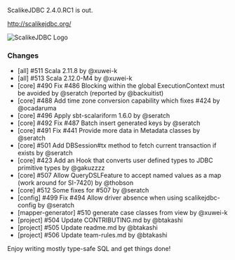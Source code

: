 ScalikeJDBC 2.4.0.RC1 is out.

http://scalikejdbc.org/

![ScalikeJDBC Logo](http://scalikejdbc.org/images/logo.png)

### Changes

 - [all] #511 Scala 2.11.8 by @xuwei-k
 - [all] #513 Scala 2.12.0-M4 by @xuwei-k
 - [core] #490 Fix #486 Blocking within the global ExecutionContext must be avoided by @seratch (reported by @backuitist)
 - [core] #488 Add time zone conversion capability which fixes #424 by @ocadaruma
 - [core] #496 Apply sbt-scalariform 1.6.0 by @seratch
 - [core] #492 Fix #487 Batch insert generated keys by @seratch
 - [core] #491 Fix #441 Provide more data in Metadata classes by @seratch
 - [core] #501 Add DBSession#tx method to fetch current transaction if exists by @seratch
 - [core] #423 Add an Hook that converts user defined types to JDBC primitive types by @gakuzzzz
 - [core] #507 Allow QueryDSLFeature to accept named values as a map (work around for SI-7420) by @thobson
 - [core] #512 Some fixes for #507 by @seratch
 - [config] #499 Fix #494 Allow driver absence when using scalikejdbc-config by @seratch
 - [mapper-generator] #510 generate case classes from view by @xuwei-k
 - [project] #504 Update CONTRIBUTING.md by @btakashi
 - [project] #505 Update readme.md by @btakashi
 - [project] #506 Update team-rules.md by @btakashi

Enjoy writing mostly type-safe SQL and get things done!
